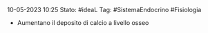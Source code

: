 10-05-2023 10:25
Stato: #ideaL 
Tag: #SistemaEndocrino #Fisiologia 

- Aumentano il deposito di calcio a livello osseo
